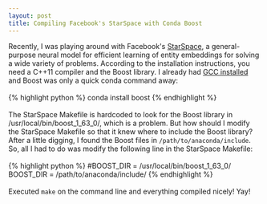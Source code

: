 ```yaml
---
layout: post
title: Compiling Facebook's StarSpace with Conda Boost
---
```


<!--
<img class="img-left" align="left" src="{{ site.url }}/images/">
-->

Recently, I was playing around with Facebook's <a href="https://github.com/facebookresearch/StarSpace">StarSpace</a>, a general-purpose neural model for efficient learning of entity embeddings for solving a wide variety of problems. According to the installation instructions, you need a C++11 compiler and the Boost library. I already had <a href="http://seanlaw.github.io/2019/01/17/pip-installing-wheels-with-conda-gcc/">GCC installed</a> and Boost was only a quick conda command away:
<br><br>
{% highlight python %}
conda install boost
{% endhighlight %}
<br><br>
The StarSpace Makefile is hardcoded to look for the Boost library in /usr/local/bin/boost_1_63_0/, which is a problem. But how should I modify the StarSpace Makefile so that it knew where to include the Boost library? After a little digging, I found the Boost files in `/path/to/anaconda/include`. So, all I had to do was modify the following line in the StarSpace Makefile:
<br><br>
{% highlight python %}
#BOOST_DIR = /usr/local/bin/boost_1_63_0/
BOOST_DIR = /path/to/anaconda/include/
{% endhighlight %}
<br><br>
Executed `make` on the command line and everything compiled nicely! Yay! 
